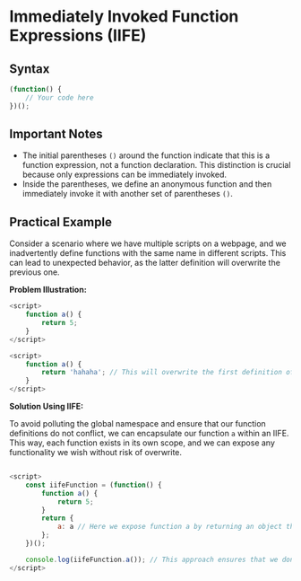 # Immediately Invoked Function Expressions (IIFE)

## Syntax

```javascript
(function() {
    // Your code here
})();

```


## Important Notes

-   The initial parentheses `()` around the function indicate that this is a function expression, not a function declaration. This distinction is crucial because only expressions can be immediately invoked.
-   Inside the parentheses, we define an anonymous function and then immediately invoke it with another set of parentheses `()`.

## Practical Example

Consider a scenario where we have multiple scripts on a webpage, and we inadvertently define functions with the same name in different scripts. This can lead to unexpected behavior, as the latter definition will overwrite the previous one.

**Problem Illustration:**
```js
<script>
    function a() {
        return 5;
    }
</script>

<script>
    function a() {
        return 'hahaha'; // This will overwrite the first definition of function a.
    }
</script>
```

**Solution Using IIFE:**

To avoid polluting the global namespace and ensure that our function definitions do not conflict, we can encapsulate our function `a` within an IIFE. This way, each function exists in its own scope, and we can expose any functionality we wish without risk of overwrite. 

```js

<script>
    const iifeFunction = (function() {
        function a() {
            return 5;
        }
        return {
            a: a // Here we expose function a by returning an object that contains a.
        };
    })();

    console.log(iifeFunction.a()); // This approach ensures that we don't pollute the global namespace and can access function a reliably without overwrite.
</script>
```
